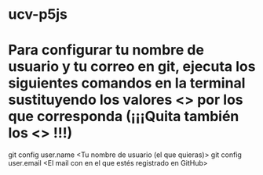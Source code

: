 # ucv-p5js

# Para configurar tu nombre de usuario y tu correo en git, ejecuta los siguientes comandos en la terminal sustituyendo los valores <> por los que corresponda (¡¡¡Quita también los <> !!!)

git config  user.name <Tu nombre de usuario (el que quieras)>
git config  user.email <El mail con en el que estés registrado en GitHub>
